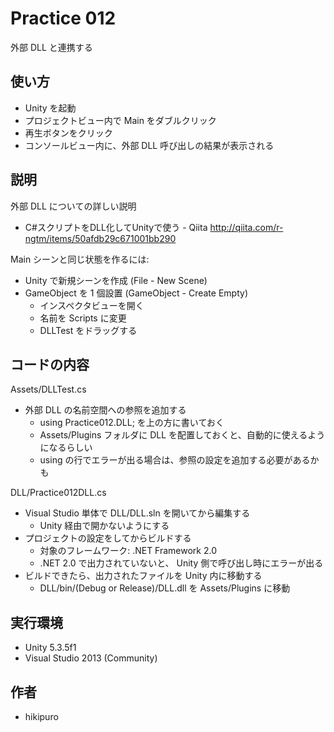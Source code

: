 ﻿# Practice 012

外部 DLL と連携する

## 使い方

- Unity を起動
- プロジェクトビュー内で Main をダブルクリック
- 再生ボタンをクリック
- コンソールビュー内に、外部 DLL 呼び出しの結果が表示される

## 説明

外部 DLL についての詳しい説明
- C#スクリプトをDLL化してUnityで使う - Qiita
  http://qiita.com/r-ngtm/items/50afdb29c671001bb290

Main シーンと同じ状態を作るには:

- Unity で新規シーンを作成 (File - New Scene)
- GameObject を 1 個設置 (GameObject - Create Empty)
  - インスペクタビューを開く
  - 名前を Scripts に変更
  - DLLTest をドラッグする

## コードの内容

Assets/DLLTest.cs

- 外部 DLL の名前空間への参照を追加する
  - using Practice012.DLL; を上の方に書いておく
  - Assets/Plugins フォルダに DLL を配置しておくと、自動的に使えるようになるらしい
  - using の行でエラーが出る場合は、参照の設定を追加する必要があるかも

DLL/Practice012DLL.cs

- Visual Studio 単体で DLL/DLL.sln を開いてから編集する
  - Unity 経由で開かないようにする
- プロジェクトの設定をしてからビルドする
  - 対象のフレームワーク: .NET Framework 2.0
  - .NET 2.0 で出力されていないと、 Unity 側で呼び出し時にエラーが出る
- ビルドできたら、出力されたファイルを Unity 内に移動する
  - DLL/bin/(Debug or Release)/DLL.dll を Assets/Plugins に移動

## 実行環境

- Unity 5.3.5f1
- Visual Studio 2013 (Community)

## 作者

- hikipuro

